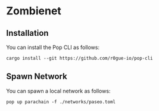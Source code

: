 # Zombienet

## Installation

You can install the Pop CLI as follows:

```shell
cargo install --git https://github.com/r0gue-io/pop-cli
```

## Spawn Network

You can spawn a local network as follows:

```shell
pop up parachain -f ./networks/paseo.toml
```